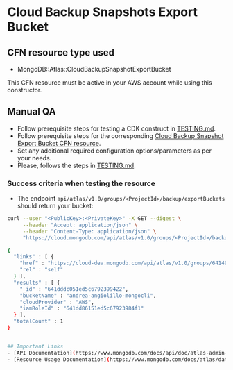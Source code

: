 # Cloud Backup Snapshots Export Bucket


## CFN resource type used
- MongoDB::Atlas::CloudBackupSnapshotExportBucket

This CFN resource must be active in your AWS account while using this constructor.


## Manual QA
- Follow prerequisite steps for testing a CDK construct in [TESTING.md](../../../TESTING.md).
- Follow prerequisite steps for the corresponding [Cloud Backup Snapshot Export Bucket CFN resource](https://github.com/mongodb/mongodbatlas-cloudformation-resources/blob/master/cfn-resources/cloud-backup-snapshot-export-bucket/test/README.md).
- Set any additional required configuration options/parameters as per your needs.
- Please, follows the steps in [TESTING.md](../../../TESTING.md).


### Success criteria when testing the resource
-  The endpoint `api/atlas/v1.0/groups/<ProjectId>/backup/exportBuckets` should return your bucket:

```bash
curl --user "<PublicKey>:<PrivateKey>" -X GET --digest \
     --header "Accept: application/json" \
     --header "Content-Type: application/json" \
     "https://cloud.mongodb.com/api/atlas/v1.0/groups/<ProjectId>/backup/exportBuckets?pretty=true"

{
  "links" : [ {
    "href" : "https://cloud-dev.mongodb.com/api/atlas/v1.0/groups/6414908c207f4d22f4d8f232/backup/exportBuckets?pretty=true&pageNum=1&itemsPerPage=100",
    "rel" : "self"
  } ],
  "results" : [ {
    "_id" : "641dddc051ed5c6792399422",
    "bucketName" : "andrea-angiolillo-mongocli",
    "cloudProvider" : "AWS",
    "iamRoleId" : "641dd86151ed5c67923984f1"
  } ],
  "totalCount" : 1
}


## Important Links
- [API Documentation](https://www.mongodb.com/docs/api/doc/atlas-admin-api-v2/operation/operation-listexportbuckets)
- [Resource Usage Documentation](https://www.mongodb.com/docs/atlas/data-federation/config/config-aws-s3/)